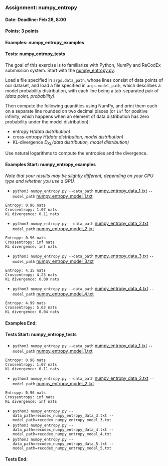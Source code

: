 ### Assignment: numpy_entropy
#### Date: Deadline: Feb 28, 8:00
#### Points: 3 points
#### Examples: numpy_entropy_examples
#### Tests: numpy_entropy_tests

The goal of this exercise is to familiarize with Python, NumPy and ReCodEx
submission system. Start with the
[numpy_entropy.py](https://github.com/ufal/npfl114/tree/master/labs/01/numpy_entropy.py).

Load a file specified in `args.data_path`, whose lines consist of data points of our
dataset, and load a file specified in `args.model_path`, which describes a model probability distribution,
with each line being a tab-separated pair of _(data point, probability)_.

Then compute the following quantities using NumPy, and print them each on
a separate line rounded on two decimal places (or `inf` for positive infinity,
which happens when an element of data distribution has zero probability
under the model distribution):
- entropy _H(data distribution)_
- cross-entropy _H(data distribution, model distribution)_
- KL-divergence _D<sub>KL</sub>(data distribution, model distribution)_

Use natural logarithms to compute the entropies and the divergence.

#### Examples Start: numpy_entropy_examples
_Note that your results may be slightly different, depending on your CPU type and whether you use a GPU._
- `python3 numpy_entropy.py --data_path` [numpy_entropy_data_1.txt](https://github.com/ufal/npfl114/tree/master/labs/01/numpy_entropy_data_1.txt) `--model_path` [numpy_entropy_model_1.txt](https://github.com/ufal/npfl114/tree/master/labs/01/numpy_entropy_model_1.txt)
```
Entropy: 0.96 nats
Crossentropy: 1.07 nats
KL divergence: 0.11 nats
```
- `python3 numpy_entropy.py --data_path` [numpy_entropy_data_2.txt](https://github.com/ufal/npfl114/tree/master/labs/01/numpy_entropy_data_2.txt) `--model_path` [numpy_entropy_model_2.txt](https://github.com/ufal/npfl114/tree/master/labs/01/numpy_entropy_model_2.txt)
```
Entropy: 0.96 nats
Crossentropy: inf nats
KL divergence: inf nats
```
- `python3 numpy_entropy.py --data_path` [numpy_entropy_data_3.txt](https://github.com/ufal/npfl114/tree/master/labs/01/numpy_entropy_data_3.txt) `--model_path` [numpy_entropy_model_3.txt](https://github.com/ufal/npfl114/tree/master/labs/01/numpy_entropy_model_3.txt)
```
Entropy: 4.15 nats
Crossentropy: 4.23 nats
KL divergence: 0.08 nats
```
- `python3 numpy_entropy.py --data_path` [numpy_entropy_data_4.txt](https://github.com/ufal/npfl114/tree/master/labs/01/numpy_entropy_data_4.txt) `--model_path` [numpy_entropy_model_4.txt](https://github.com/ufal/npfl114/tree/master/labs/01/numpy_entropy_model_4.txt)
```
Entropy: 4.99 nats
Crossentropy: 5.03 nats
KL divergence: 0.04 nats
```
#### Examples End:
#### Tests Start: numpy_entropy_tests
- `python3 numpy_entropy.py --data_path` [numpy_entropy_data_1.txt](https://github.com/ufal/npfl114/tree/master/labs/01/numpy_entropy_data_1.txt) `--model_path` [numpy_entropy_model_1.txt](https://github.com/ufal/npfl114/tree/master/labs/01/numpy_entropy_model_1.txt)
```
Entropy: 0.96 nats
Crossentropy: 1.07 nats
KL divergence: 0.11 nats
```
- `python3 numpy_entropy.py --data_path` [numpy_entropy_data_2.txt](https://github.com/ufal/npfl114/tree/master/labs/01/numpy_entropy_data_2.txt) `--model_path` [numpy_entropy_model_2.txt](https://github.com/ufal/npfl114/tree/master/labs/01/numpy_entropy_model_2.txt)
```
Entropy: 0.96 nats
Crossentropy: inf nats
KL divergence: inf nats
```
- `python3 numpy_entropy.py --data_path=recodex_numpy_entropy_data_3.txt --model_path=recodex_numpy_entropy_model_3.txt`
- `python3 numpy_entropy.py --data_path=recodex_numpy_entropy_data_4.txt --model_path=recodex_numpy_entropy_model_4.txt`
- `python3 numpy_entropy.py --data_path=recodex_numpy_entropy_data_5.txt --model_path=recodex_numpy_entropy_model_5.txt`
#### Tests End:
